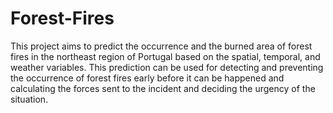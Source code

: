 # Forest-Fires
This project aims to predict the occurrence and the burned area of forest fires in the northeast region of Portugal based on the spatial, temporal, and weather variables. This prediction can be used for detecting and preventing the occurrence of forest fires early before it can be happened and calculating the forces sent to the incident and deciding the urgency of the situation.
